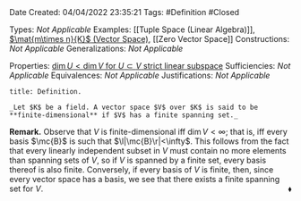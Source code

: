 <br />
<br />

Date Created: 04/04/2022 23:35:21
Tags: #Definition #Closed

Types: _Not Applicable_
Examples: [[Tuple Space (Linear Algebra)]], [$\mat{m\times n}{K}$ (Vector Space)](Vector%20Space%20of%20Matrices.md), [[Zero Vector Space]]
Constructions: _Not Applicable_
Generalizations: _Not Applicable_

Properties: [$\dim U<\dim V$ for $U\subset V$ strict linear subspace](Dimension%20of%20proper%20subspace%20strictly%20less%20than%20dimension%20of%20vector%20space%20(finite-dim.).md)
Sufficiencies: _Not Applicable_
Equivalences: _Not Applicable_
Justifications: _Not Applicable_

``` ad-Definition
title: Definition.

_Let $K$ be a field. A vector space $V$ over $K$ is said to be **finite-dimensional** if $V$ has a finite spanning set._

```

**Remark.** Observe that $V$ is finite-dimensional iff $\dim V<\infty$; that is, iff every basis $\mc{B}$ is such that $\l|\mc{B}\r|<\infty$. This follows from the fact that every linearly independent subset in $V$ must contain no more elements than spanning sets of $V$, so if $V$ is spanned by a finite set, every basis thereof is also finite. Conversely, if every basis of $V$ is finite, then, since every vector space has a basis, we see that there exists a finite spanning set for $V$.<span style="float:right;">$\blacklozenge$</span>
